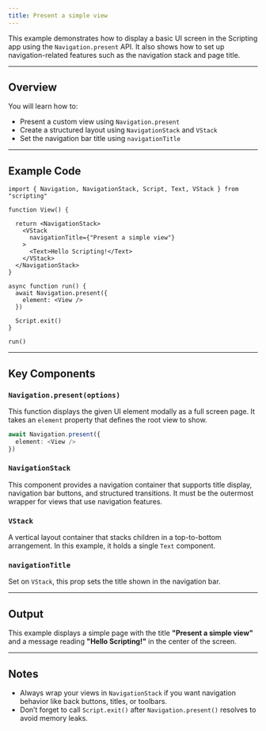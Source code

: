 ```yaml
---
title: Present a simple view
---
```

This example demonstrates how to display a basic UI screen in the Scripting app using the `Navigation.present` API. It also shows how to set up navigation-related features such as the navigation stack and page title.

---

## Overview

You will learn how to:

* Present a custom view using `Navigation.present`
* Create a structured layout using `NavigationStack` and `VStack`
* Set the navigation bar title using `navigationTitle`

---

## Example Code

```tsx
import { Navigation, NavigationStack, Script, Text, VStack } from "scripting"

function View() {

  return <NavigationStack>
    <VStack
      navigationTitle={"Present a simple view"}
    >
      <Text>Hello Scripting!</Text>
    </VStack>
  </NavigationStack>
}

async function run() {
  await Navigation.present({
    element: <View />
  })

  Script.exit()
}

run()
```

---

## Key Components

### `Navigation.present(options)`

This function displays the given UI element modally as a full screen page. It takes an `element` property that defines the root view to show.

```ts
await Navigation.present({
  element: <View />
})
```

### `NavigationStack`

This component provides a navigation container that supports title display, navigation bar buttons, and structured transitions. It must be the outermost wrapper for views that use navigation features.

### `VStack`

A vertical layout container that stacks children in a top-to-bottom arrangement. In this example, it holds a single `Text` component.

### `navigationTitle`

Set on `VStack`, this prop sets the title shown in the navigation bar.

---

## Output

This example displays a simple page with the title **"Present a simple view"** and a message reading **"Hello Scripting!"** in the center of the screen.

---

## Notes

* Always wrap your views in `NavigationStack` if you want navigation behavior like back buttons, titles, or toolbars.
* Don’t forget to call `Script.exit()` after `Navigation.present()` resolves to avoid memory leaks.
